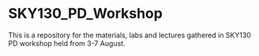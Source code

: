 # SKY130_PD_Workshop
This is a repository for the materials, labs and lectures gathered in SKY130 PD workshop held from 3-7 August.
